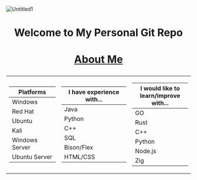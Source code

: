 ![Untitled1](https://github.com/user-attachments/assets/aee59176-012f-435f-a071-1468e62c34cd)
# <p align="center">Welcome to My Personal Git Repo</p>

# <p align="center"><ins>About Me</ins></p>

<div align="center">
  <table width="100%"  style="border:0px solid white; width:100%;">
    <tr>
    <td>
        
  | Platforms |
  | ------- |
  | Windows |
  | Red Hat |
  | Ubuntu |
  | Kali |
  | Windows Server |
  | Ubuntu Server |
    
  </td>
  <td>
    
  | I have experience with... |
  | ------- |
  | Java |
  | Python |
  | C++ |
  | SQL |
  | Bison/Flex |
  | HTML/CSS |

  </td>
  <td width="33%" style="border:0px solid; width:33.33%">
    
  | I would like to learn/improve with... |
  | ------- |
  | GO |
  | Rust |
  | C++ |
  | Python |
  | Node.js |
  | Zig |

  </td>
</tr>
</table>
</div>
<!--
**Rabbischmitty/Rabbischmitty** is a ✨ _special_ ✨ repository because its `README.md` (this file) appears on your GitHub profile.

Here are some ideas to get you started:

- 🔭 I’m currently working on ...
- 🌱 I’m currently learning ...
- 👯 I’m looking to collaborate on ...
- 🤔 I’m looking for help with ...
- 💬 Ask me about ...
- 📫 How to reach me: ...
- 😄 Pronouns: ...
- ⚡ Fun fact: ...
-->
